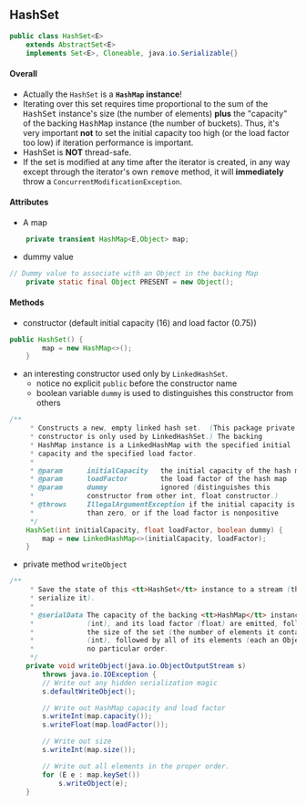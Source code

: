 ## HashSet

```java
public class HashSet<E>
    extends AbstractSet<E>
    implements Set<E>, Cloneable, java.io.Serializable{}
```

#### Overall
- Actually the `HashSet` is a **`HashMap` instance**!
- Iterating over this set requires time proportional to the sum of the <tt>HashSet</tt> instance's size (the number of elements) **plus** the "capacity" of the backing <tt>HashMap</tt> instance (the number of buckets).  Thus, it's very important **not** to set the initial capacity too high (or the load factor too low) if iteration performance is important.
- HashSet is **NOT** thread-safe.
- If the set is modified at any time after the iterator is created, in any way except through the iterator's own <tt>remove</tt> method, it will **immediately** throw a `ConcurrentModificationException`.

#### Attributes
- A map
```java
    private transient HashMap<E,Object> map;
```
- dummy value
```java
// Dummy value to associate with an Object in the backing Map
    private static final Object PRESENT = new Object();
```

#### Methods 
- constructor (default initial capacity (16) and load factor (0.75))
```java
public HashSet() {
        map = new HashMap<>();
    }
```
- an interesting constructor used only by `LinkedHashSet`.
    + notice no explicit `public` before the constructor name
    + boolean variable `dummy` is used to distinguishes this constructor from others
```java
/**
     * Constructs a new, empty linked hash set.  (This package private
     * constructor is only used by LinkedHashSet.) The backing
     * HashMap instance is a LinkedHashMap with the specified initial
     * capacity and the specified load factor.
     *
     * @param      initialCapacity   the initial capacity of the hash map
     * @param      loadFactor        the load factor of the hash map
     * @param      dummy             ignored (distinguishes this
     *             constructor from other int, float constructor.)
     * @throws     IllegalArgumentException if the initial capacity is less
     *             than zero, or if the load factor is nonpositive
     */
    HashSet(int initialCapacity, float loadFactor, boolean dummy) {
        map = new LinkedHashMap<>(initialCapacity, loadFactor);
    }
```
- private method `writeObject`
```java
/**
     * Save the state of this <tt>HashSet</tt> instance to a stream (that is,
     * serialize it).
     *
     * @serialData The capacity of the backing <tt>HashMap</tt> instance
     *             (int), and its load factor (float) are emitted, followed by
     *             the size of the set (the number of elements it contains)
     *             (int), followed by all of its elements (each an Object) in
     *             no particular order.
     */
    private void writeObject(java.io.ObjectOutputStream s)
        throws java.io.IOException {
        // Write out any hidden serialization magic
        s.defaultWriteObject();

        // Write out HashMap capacity and load factor
        s.writeInt(map.capacity());
        s.writeFloat(map.loadFactor());

        // Write out size
        s.writeInt(map.size());

        // Write out all elements in the proper order.
        for (E e : map.keySet())
            s.writeObject(e);
    }
```
